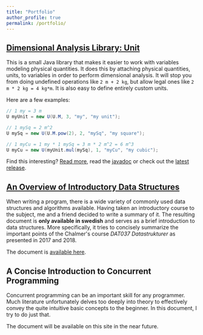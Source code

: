 ```yaml
---
title: "Portfolio"
author_profile: true
permalink: /portfolio/
---
```


## [Dimensional Analysis Library: Unit](unit/)
This is a small Java library that makes it easier to work with variables modeling physical quantities. It does this by attaching physical quantities, units, to variables in order to perform dimensional analysis. It will stop you from doing undefined operations like `2 m + 2 kg`, but allow legal ones like `2 m * 2 kg = 4 kg*m`. It is also easy to define entirely custom units.

Here are a few examples:
```java
// 1 my = 3 m
U myUnit = new U(U.M, 3, "my", "my unit");

// 1 mySq = 2 m^2
U mySq = new U(U.M.pow(2), 2, "mySq", "my square");

// 1 myCu = 1 my * 1 mySq = 3 m * 2 m^2 = 6 m^3
U myCu = new U(myUnit.mul(mySq), 1, "myCu", "my cubic");
```

Find this interesting? [Read more](unit/), read the [javadoc](https://ecen.github.io/unit/) or check out the [latest release](https://github.com/ecen/unit/).

## [An Overview of Introductory Data Structures](/assets/docs/datastrukturer_sammanfattning.pdf)
When writing a program, there is a wide variety of commonly used data structures and algorithms available. Having taken an introductory course to the subject, me and a friend decided to write a summary of it. The resulting document is **only available in swedish** and serves as a brief introduction to data structures. More specifically, it tries to concisely summarize the important points of the Chalmer's course *DAT037 Datastrukturer* as presented in 2017 and 2018.

The document is [available here](/assets/docs/datastrukturer_sammanfattning.pdf).

## A Concise Introduction to Concurrent Programming
Concurrent programming can be an important skill for any programmer. Much literature unfortunately delves too deeply into theory to effectively convey the quite intuitive basic concepts to the beginner. In this document, I try to do just that.

The document will be available on this site in the near future.